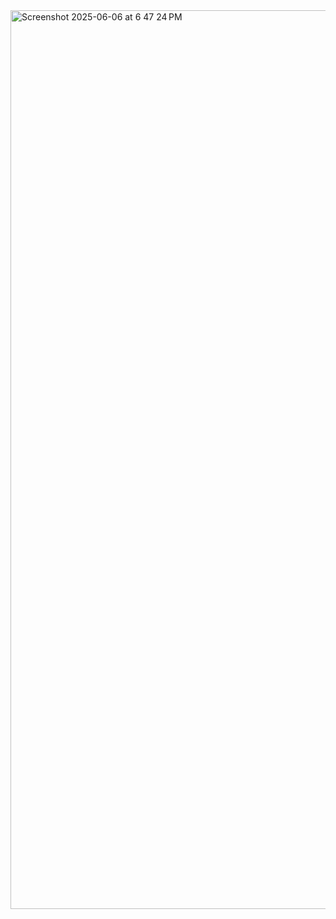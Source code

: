 <img width="1438" alt="Screenshot 2025-06-06 at 6 47 24 PM" src="https://github.com/user-attachments/assets/8126fec1-1af1-451e-bb8c-275de6711e7f" />
